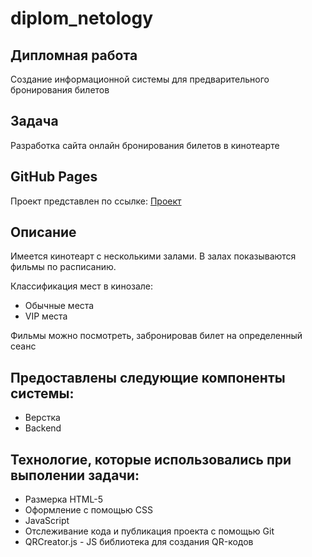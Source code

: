 # diplom_netology
## Дипломная работа  
Создание информационной системы для предварительного бронирования билетов

## Задача
Разработка сайта онлайн бронирования билетов в кинотеарте
## GitHub Pages  
Проект представлен по ссылке: [Проект](https://sashat29.github.io/diplom_netology/)

## Описание  
Имеется кинотеарт с несколькими залами. В залах показываются фильмы по расписанию.  

Классификация мест в кинозале:  
- Обычные места  
- VIP места

Фильмы можно посмотреть, забронировав билет на определенный сеанс

## Предоставлены следующие компоненты системы:
- Верстка  
- Backend  

## Технологие, которые использовались при выполении задачи:
- Размерка HTML-5  
- Оформление с помощью CSS  
- JavaScript  
- Отслеживание кода и публикация проекта с помощью Git
- QRCreator.js - JS библиотека для создания QR-кодов

